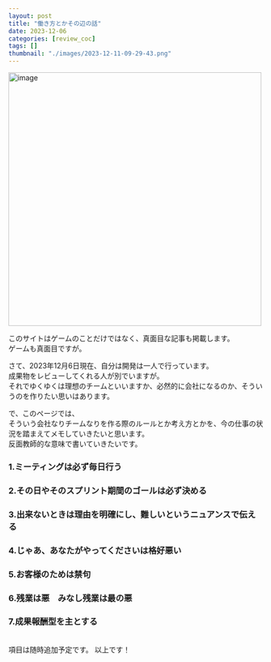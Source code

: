 ```yaml
---
layout: post
title: "働き方とかその辺の話"
date: 2023-12-06
categories: [review_coc]
tags: []
thumbnail: "./images/2023-12-11-09-29-43.png"
---
```


<img src="{{ './images/2023-12-11-09-29-43.png' }}" alt="image" width="500" class="center-image"/>
  

このサイトはゲームのことだけではなく、真面目な記事も掲載します。  
ゲームも真面目ですが。  

さて、2023年12月6日現在、自分は開発は一人で行っています。  
成果物をレビューしてくれる人が別でいますが。  
それでゆくゆくは理想のチームといいますか、必然的に会社になるのか、そういうのを作りたい思いはあります。

で、このページでは、  
そういう会社なりチームなりを作る際のルールとか考え方とかを、今の仕事の状況を踏まえてメモしていきたいと思います。  
反面教師的な意味で書いていきたいです。  

  

### 1.ミーティングは必ず毎日行う
  

### 2.その日やそのスプリント期間のゴールは必ず決める

### 3.出来ないときは理由を明確にし、難しいというニュアンスで伝える

### 4.じゃあ、あなたがやってくださいは格好悪い

### 5.お客様のためは禁句

### 6.残業は悪　みなし残業は最の悪

### 7.成果報酬型を主とする

  
<br>
項目は随時追加予定です。  
以上です！  
  
